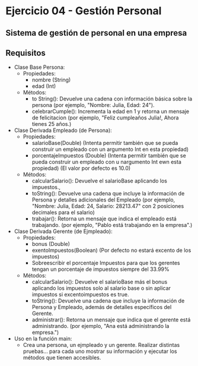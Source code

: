 # Ejercicio 04 - Gestión Personal
## Sistema de gestión de personal en una empresa

## Requisitos
* Clase Base Persona:
  * Propiedades:
    * nombre (String)
    * edad (Int)
  * Métodos:
    * to String(): Devuelve una cadena con información básica sobre la persona (por ejemplo, "Nombre: Julia, Edad: 24").
    * celebrarCumple(): Incrementa la edad en 1 y retorna un mensaje de felicitacion (por ejemplo, "Feliz cumpleaños Julia!, Ahora tienes 25 años.)
* Clase Derivada Empleado (de Persona):
  * Propiedades:
    * salarioBase(Double) (Intenta permitir también que se pueda construir un empleado con un argumento Int en esta propiedad)
    * porcentajeImpuestos (Double) (Intenta permitir también que se pueda construir un empleado con u nargumento Int ewn esta propiedad) (El valor por defecto es 10.0)
  * Métodos:
    * calcularSalario(): Devuelve el salarioBase  aplicando los impuestos.,
    * toString(): Devuelve una cadena que incluye la información de Persona y detalles adicionales del Empleado (por ejemplo, "Nombre: Julia, Edad: 24, Salario: 28213.47" con 2 posiciones decimales para el salario)
    * trabajar(): Retorna un mensaje que indica el empleado está trabajando. (por ejemplo, "Pablo está trabajando en la empresa".)
* Clase Derivada Gerente (de Ejmpleado):
  * Propiedades:
    * bonus (Double)
    * exentoImpuestos(Boolean) (Por defecto no estará excento de los impuestos)
    * Sobreescribir el porcentaje Impuestos para que los gerentes tengan un porcentaje de impuestos siempre del 33.99%
  * Métodos:
    * calcularSalario(): Devuelve el salarioBase más el bonus aplicando los impuestos solo al salario base o sin aplicar impuestos si excentoimpuestos es true.
    * toString(): Devuelve una cadena que incluye la información de Persona y Empleado, además de detalles específicos del Gerente.
    * administrar(): Retorna un mensaje que indica que el gerente está administrando. (por ejemplo, "Ana está administrando la empresa.")
* Uso en la función main:
  * Crea una persona, un ejmpleado y un gerente. Realizar distintas pruebas... para cada uno mostrar su información y ejecutar los métodos que tienen accesibles.
